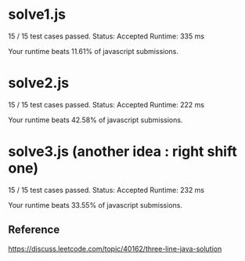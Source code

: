 # solve1.js


15 / 15 test cases passed.
Status: Accepted
Runtime: 335 ms

Your runtime beats 11.61% of javascript submissions.


# solve2.js


15 / 15 test cases passed.
Status: Accepted
Runtime: 222 ms

Your runtime beats 42.58% of javascript submissions.


# solve3.js (another idea : right shift one)

15 / 15 test cases passed.
Status: Accepted
Runtime: 232 ms

Your runtime beats 33.55% of javascript submissions.

## Reference

https://discuss.leetcode.com/topic/40162/three-line-java-solution
